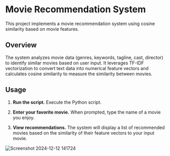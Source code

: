 # Movie Recommendation System

This project implements a movie recommendation system using cosine similarity based on movie features.

## Overview

The system analyzes movie data (genres, keywords, tagline, cast, director) to identify similar movies based on user input. It leverages TF-IDF vectorization to convert text data into numerical feature vectors and calculates cosine similarity to measure the similarity between movies.


## Usage

1.  **Run the script.** Execute the Python script.

2.  **Enter your favorite movie.** When prompted, type the name of a movie you enjoy.

3.  **View recommendations.** The system will display a list of recommended movies based on the similarity of their feature vectors to your input movie.

![Screenshot 2024-12-12 141724](https://github.com/user-attachments/assets/dd59b828-9304-4876-9135-5e5898c1acaa)




